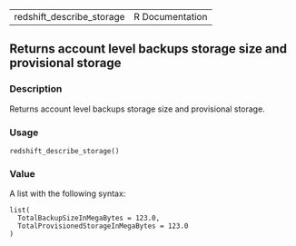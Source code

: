<table style="width: 100%;">
<tbody>
<tr class="odd">
<td>redshift_describe_storage</td>
<td style="text-align: right;">R Documentation</td>
</tr>
</tbody>
</table>

## Returns account level backups storage size and provisional storage

### Description

Returns account level backups storage size and provisional storage.

### Usage

    redshift_describe_storage()

### Value

A list with the following syntax:

    list(
      TotalBackupSizeInMegaBytes = 123.0,
      TotalProvisionedStorageInMegaBytes = 123.0
    )
